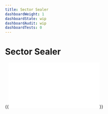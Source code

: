 ```yaml
---
title: Sector Sealer
dashboardWeight: 1
dashboardState: wip
dashboardAudit: wip
dashboardTests: 0
---
```


# Sector Sealer

{{<embed src="sealer.id"  lang="go" >}}
